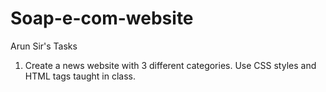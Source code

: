 # Soap-e-com-website
Arun Sir's Tasks
1) Create a news website with 3 different categories. Use CSS styles and HTML tags taught in class.
